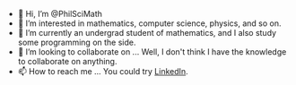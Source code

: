 - 👋 Hi, I’m @PhilSciMath
- 👀 I’m interested in mathematics, computer science, physics, and so on.
- 🌱 I’m currently an undergrad student of mathematics, and I also study some programming on the side.
- 💞️ I’m looking to collaborate on ... Well, I don't think I have the knowledge to collaborate on anything.
- 📫 How to reach me ... You could try [LinkedIn](https://www.linkedin.com/in/leandro-borges-ferreira/).

<!---
PhilSciMath/PhilSciMath is a ✨ special ✨ repository because its `README.md` (this file) appears on your GitHub profile.
You can click the Preview link to take a look at your changes.
--->
